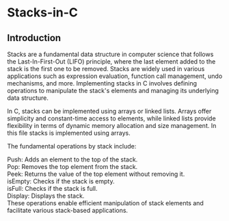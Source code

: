 # Stacks-in-C
## Introduction
Stacks are a fundamental data structure in computer science that follows the Last-In-First-Out (LIFO) principle, where the last element added to the stack is the first one to be removed. Stacks are widely used in various applications such as expression evaluation, function call management, undo mechanisms, and more. Implementing stacks in C involves defining operations to manipulate the stack's elements and managing its underlying data structure.<br>

In C, stacks can be implemented using arrays or linked lists. Arrays offer simplicity and constant-time access to elements, while linked lists provide flexibility in terms of dynamic memory allocation and size management. In this file stacks is implemented using arrays.<br>

The fundamental operations by stack include:<br>

Push: Adds an element to the top of the stack.<br>
Pop: Removes the top element from the stack.<br>
Peek: Returns the value of the top element without removing it.<br>
isEmpty: Checks if the stack is empty.<br>
isFull: Checks if the stack is full.<br>
Display: Displays the stack.<br>
These operations enable efficient manipulation of stack elements and facilitate various stack-based applications.<br>

